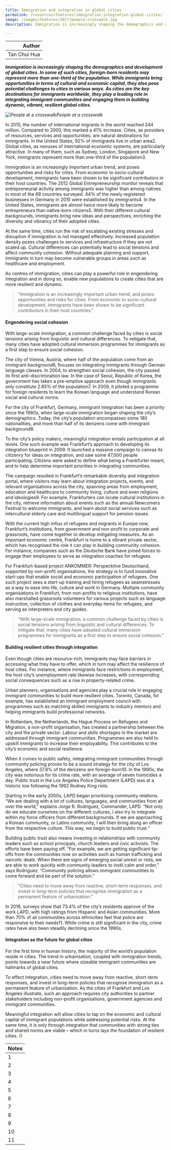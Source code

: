 ```yaml
---
title: Immigration and integration in global cities
permalink: /resources/features/immigration-integration-global-cities/
image: /images/features/2017/people-crosswalk.jpg
description: Immigration is increasingly shaping the demographics and development of global cities. In some of such cities, foreign-born residents may represent more than one-third of the population. While immigrants bring opportunities in terms of cultural and economic capital, they also pose potential challenges to cities in various ways. As cities are the key destinations for immigrants worldwide, they play a leading role in integrating immigrant communities and engaging them in building dynamic, vibrant, resilient global cities.

---
```


| Author |
|---:|
| Tan Chui Hua |

***Immigration is increasingly shaping the demographics and development of global cities. In some of such cities, foreign-born residents may represent more than one-third of the population. While immigrants bring opportunities in terms of cultural and economic capital, they also pose potential challenges to cities in various ways. As cities are the key destinations for immigrants worldwide, they play a leading role in integrating immigrant communities and engaging them in building dynamic, vibrant, resilient global cities.***

![People at a crosswalk](/images/features/2017/people-crosswalk.jpg/)*People at a crosswalk*

In 2015, the number of international migrants in the world reached 244 million. Compared to 2000, this marked a 41% increase. Cities, as providers of resources, services and opportunities, are natural destinations for immigrants. In the United States, 92% of immigrants live in urban area2. Global cities, as nexuses of international economic systems, are particularly attractive. In many of them, such as Sydney, London, Singapore and New York, immigrants represent more than one-third of the population3.

Immigration is an increasingly important urban trend, and poses opportunities and risks for cities. From economic to socio-cultural development, immigrants have been shown to be significant contributors in their host countries. The 2012 Global Entrepreneurship monitor reveals that entrepreneurial activity among immigrants was higher than among natives in most of the 69 countries surveyed. 44% of the newly registered businesses in Germany in 2015 were established by immigrants4. In the United States, immigrants are almost twice more likely to become entrepreneurs than native-born citizens5. With their different cultural backgrounds, immigrants bring new ideas and perspectives, enriching the diversity and vibrancy of their adopted cities.

At the same time, cities run the risk of escalating existing stresses and disruption if immigration is not managed effectively. Increased population density poses challenges to services and infrastructure if they are not scaled up. Cultural differences can potentially lead to social tensions and affect community cohesion. Without adequate planning and support, immigrants in turn may become vulnerable groups in areas such as healthcare and employment.

As centres of immigration, cities can play a powerful role in engendering integration and in doing so, enable new populations to create cities that are more resilient and dynamic.

> “Immigration is an increasingly important urban trend, and poses opportunities and risks for cities. From economic to socio-cultural development, immigrants have been shown to be significant contributors in their host countries.”

#### **Engendering social cohesion**

With large-scale immigration, a common challenge faced by cities is social tensions arising from linguistic and cultural differences. To mitigate that, many cities have adopted cultural immersion programmes for immigrants as a first step to ensure social cohesion.

The city of Vienna, Austria, where half of the population come from an immigrant background6, focuses on integrating immigrants through German language classes. In 2004, to strengthen social cohesion, the city passed its first anti-discrimination law. In the case of Seoul, Republic of Korea, the government has taken a pre-emptive approach even though immigrants only constitute 2.65% of the population7. In 2009, it piloted a programme for foreign residents to learn the Korean language and understand Korean social and cultural norms.

For the city of Frankfurt, Germany, immigrant integration has been a priority since the 1980s, when large-scale immigration began shaping the city’s demographics. Today, the city’s population encompasses some 180 nationalities, and more than half of its denizens come with immigrant background8.

To the city’s policy makers, meaningful integration entails participation at all levels. One such example was Frankfurt’s approach to developing its integration blueprint in 2009. It launched a massive campaign to canvas its citizenry for ideas on integration, and saw some 47,000 people participating. Citizens were asked to define what being a Frankfurter meant, and to help determine important priorities in integrating communities.

The campaign resulted in Frankfurt’s remarkable diversity and integration portal, where visitors may learn about integration projects, events, and relevant organisations across the city, spanning areas from employment, education and healthcare to community living, culture and even religions and ideologies9. For example, Frankfurters can locate cultural institutions in the city, retrieve information about events such as the annual Newcomers Festival to welcome immigrants, and learn about social services such as intercultural elderly care and multilingual support for pension issues.

With the current high influx of refugees and migrants in Europe now, Frankfurt’s institutions, from government and non-profit to corporate and grassroots, have come together to develop mitigating measures. As an important economic centre, Frankfurt is home to a vibrant private sector, which has recognised the role it can play in building community cohesion. For instance, companies such as the Deutsche Bank have joined forces to engage their employees to serve as integration coaches for refugees.

For Frankfurt-based project ANKOMMER: Perspecktive Deutschland, supported by non-profit organisations, the strategy is to fund innovative start-ups that enable social and economic participation of refugees. One such project sees a start-up training and hiring refugees as seamstresses as a way to ease into life, culture and work in Germany. Multiple community organisations in Frankfurt, from non-profits to religious institutions, have also marshalled grassroots volunteers for various projects such as language instruction, collection of clothes and everyday items for refugees, and serving as interpreters and city guides.

> “With large-scale immigration, a common challenge faced by cities is social tensions arising from linguistic and cultural differences. To mitigate that, many cities have adopted cultural immersion programmes for immigrants as a first step to ensure social cohesion.”

#### **Building resilient cities through integration**

Even though cities are resource-rich, immigrants may face barriers in accessing what they have to offer, which in turn may affect the resilience of host cities. For instance, where immigrants face restrictions in employment, the host city’s unemployment rate likewise increases, with corresponding social consequences such as a rise in property-related crime.

Urban planners, organisations and agencies play a crucial role in engaging immigrant communities to build more resilient cities. Toronto, Canada, for example, has established an immigrant employment council with programmes such as matching skilled immigrants to industry mentors and helping immigrants build professional networks.

In Rotterdam, the Netherlands, the Hague Process on Refugees and Migration, a non-profit organisation, has created a partnership between the city and the private sector. Labour and skills shortages in the market are addressed through immigrant communities. Programmes are also held to upskill immigrants to increase their employability. This contributes to the city’s economic and social resilience.

When it comes to public safety, integrating immigrant communities through community policing proves to be a sound strategy for the city of Los Angeles, where 37.8% of the denizens are foreign-born10. In the 1990s, the city was notorious for its crime rate, with an average of seven homicides a day. Public trust in the Los Angeles Police Department (LAPD) was at a historic low following the 1992 Rodney King riots.

Starting in the early 2000s, LAPD began prioritising community relations. “We are dealing with a lot of cultures, languages, and communities from all over the world,” explains Jorge R. Rodriguez, Commander, LAPD. “Not only do we educate ourselves on the different cultures, I also try to integrate within my force officers from different backgrounds. If we are approaching a Korean community, or Latino community, I will then bring along an officer from the respective culture. This way, we begin to build public trust.”

Building public trust also means investing in relationships with community leaders such as school principals, church leaders and civic activists. The efforts have been paying off. “For example, we are getting significant tip-offs from the communities now on activities such as human trafficking and narcotic deals. When there are signs of emerging social unrest or riots, we are able to work quickly with community leaders to instil calm and order,” says Rodriguez. “Community policing allows immigrant communities to come forward and be part of the solution.”

> “Cities need to move away from reactive, short-term responses, and invest in long-term policies that recognise immigration as a permanent feature of urbanisation.”

In 2016, surveys show that 73.4% of the city’s residents approve of the work LAPD, with high ratings from Hispanic and Asian communities. More than 70% of all communities across ethnicities feel that police are responsive to their needs11. While crime is still significant in the city, crime rates have also been steadily declining since the 1990s.

#### **Integration as the future for global cities**

For the first time in human history, the majority of the world’s population reside in cities. The trend in urbanisation, coupled with immigration trends, points towards a near future where sizeable immigrant communities are hallmarks of global cities.

To effect integration, cities need to move away from reactive, short-term responses, and invest in long-term policies that recognise immigration as a permanent feature of urbanisation. As the cities of Frankfurt and Los Angeles illustrate, such an approach requires city authorities to partner stakeholders including non-profit organisations, government agencies and immigrant communities.

Meaningful integration will allow cities to tap on the economic and cultural capital of immigrant populations while addressing potential risks. At the same time, it is only through integration that communities with strong ties and shared norms are viable – which in turns lays the foundation of resilient cities. **<font color="#967942">O</font>** 

| Notes |
|:---|
| 1 | United Nations. 2016. 244 million international migrants living abroad worldwide, new UN statistics reveal. January 16. [Link](http://www.un.org/sustainabledevelopment/blog/2016/01/244-million-international-migrants-living-abroad-worldwide-new-un-statistics-reveal) |
| 2 | McKinsey Global Institute. 2016. People on the Move: Global Migration’s Impact and Opportunity. McKinsey & Company, p. 3 |
| 3 | International Organization for Migration. 2015. World Migration Report 2015. France: International Organization for Migration, p. 1 |
| 4 | Anon. 2017. “Immigrants are bringing entrepreneur flair to Germany”. The Economist. 4 February. [Link](https://www.economist.com/news/europe/21716053-while-native-germans-are-growing-less-eager-start-businesses-new-arrivals-are-ever-more) |
| 5 | Vandor, Peter and Nikolaus Franke. 2016. “Why are immigrants more entrepreneurial”, Harvard Business Review. 27 October. [Link](https://hbr.org/2016/10/why-are-immigrants-more-entrepreneurial) |
| 6 | City of Vienna. 2016. Facts and figures – Viennese population according to migration background. [Link](https://www.wien.gv.at/english/social/integration/basic-work/facts-figures.html) | 
| 7 | Seoul Metropolitan Government. 2016. Population. [Link](http://english.seoul.go.kr) |
| 8 | City of Frankfurt. 2017. Population. [Link](https://www.frankfurt.de) |
| 9 | City of Frankfurt. 2017. Integration and Diversity Portal. [Link](http://www.vielfalt-bewegt-frankfurt.de/en) |
| 10 | 100 Resilient Cities. 2016. Global Migration: Resilient Cities at the Forefront, p. 40 |
| 11 | Los Angeles Police Department. 2016. Report of the Los Angeles Police Department on the Prevention and Elimination of Biased Policing. 15 November, p. 7-9 |
